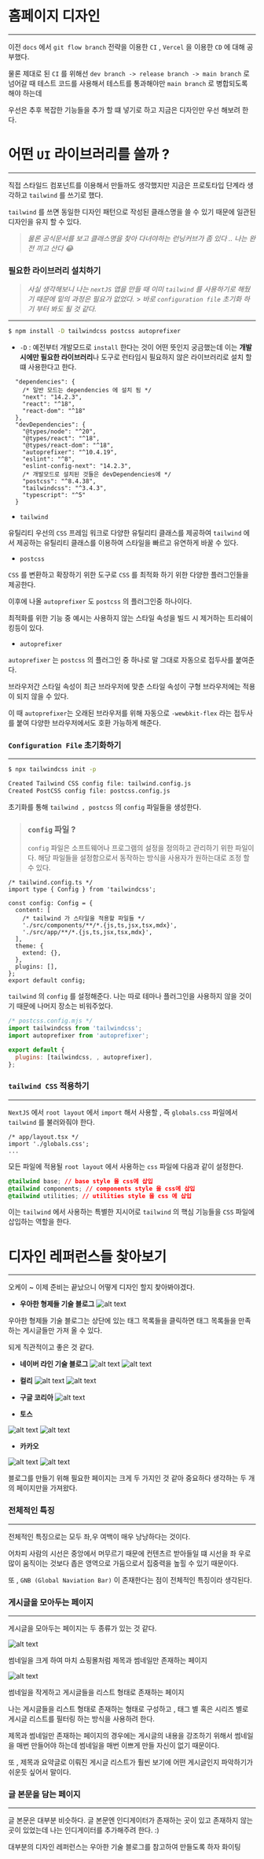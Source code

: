 # 홈페이지 디자인

---

이전 `docs` 에서 `git flow branch` 전략을 이용한 `CI` , `Vercel` 을 이용한 `CD` 에 대해 공부했다.

물론 제대로 된 `CI` 를 위해선 `dev branch -> release branch -> main branch` 로 넘어갈 때 테스트 코드를 사용해서 테스트를 통과해야만 `main branch` 로 병합되도록 해야 하는데

우선은 추후 복잡한 기능들을 추가 할 떄 넣기로 하고 지금은 디자인만 우선 해보려 한다.

# 어떤 `UI` 라이브러리를 쓸까 ?

---

직접 스타일드 컴포넌트를 이용해서 만들까도 생각했지만 지금은 프로토타입 단계라 생각하고 `tailwind` 를 쓰기로 했다.

`tailwind` 를 쓰면 동일한 디자인 패턴으로 작성된 클래스명을 쓸 수 있기 때문에 일관된 디자인을 유지 할 수 있다.

> _물론 공식문서를 보고 클래스명을 찾아 다녀야하는 런닝커브가 좀 있다 .. 나는 완전 끼고 산다 😂_

### 필요한 라이브러리 설치하기

> _사실 생각해보니 나는 `nextJS` 앱을 만들 때 이미 `tailwind` 를 사용하기로 해뒀기 때문에 밑의 과정은 필요가 없었다._ > _바로 `configuration file` 초기화 하기 부터 봐도 될 것 같다._

---

```bash
$ npm install -D tailwindcss postcss autoprefixer
```

- `-D` : 예전부터 개발모드로 `install` 한다는 것이 어떤 뜻인지 궁금했는데 이는 **개발시에만 필요한 라이브러리**나 도구로 런타임시 필요하지 않은 라이브러리로 설치 할 떄 사용한다고 한다.

```tsx
  "dependencies": {
    /* 일반 모드는 dependencies 에 설치 됨 */
    "next": "14.2.3",
    "react": "^18",
    "react-dom": "^18"
  },
  "devDependencies": {
    "@types/node": "^20",
    "@types/react": "^18",
    "@types/react-dom": "^18",
    "autoprefixer": "^10.4.19",
    "eslint": "^8",
    "eslint-config-next": "14.2.3",
    /* 개발모드로 설치된 것들은 devDependencies에 */
    "postcss": "^8.4.38",
    "tailwindcss": "^3.4.3",
    "typescript": "^5"
  }
```

- `tailwind`

유틸리티 우선의 `CSS` 프레임 워크로 다양한 유틸리티 클래스를 제공하여 `tailwind` 에서 제공하는 유틸리티 클래스를 이용하여 스타일을 빠르고 유연하게 바꿀 수 있다.

- `postcss`

`CSS` 를 변환하고 확장하기 위한 도구로 `CSS` 를 최적화 하기 위한 다양한 플러그인들을 제공한다.

이후에 나올 `autoprefixer` 도 `postcss` 의 플러그인중 하나이다.

최적화를 위한 기능 중 예시는 사용하지 않는 스타일 속성을 빌드 시 제거하는 트리쉐이킹등이 있다.

- `autoprefixer`

`autoprefixer` 는 `postcss` 의 플러그인 중 하나로 말 그대로 자동으로 접두사를 붙여준다.

브라우저간 스타일 속성이 최근 브라우저에 맞춘 스타일 속성이 구형 브라우저에는 적용이 되지 않을 수 있다.

이 때 `autoprefixer`는 오래된 브라우저를 위해 자동으로 `-wewbkit-flex` 라는 접두사를 붙여 다양한 브라우저에서도 호환 가능하게 해준다.

### `Configuration File` 초기화하기

---

```bash
$ npx tailwindcss init -p

Created Tailwind CSS config file: tailwind.config.js
Created PostCSS config file: postcss.config.js
```

초기화를 통해 `tailwind , postcss` 의 `config` 파일들을 생성한다.

> ### `config` 파일 ?
>
> `config` 파일은 소프트웨어나 프로그램의 설정을 정의하고 관리하기 위한 파일이다.
> 해당 파일들을 설정함으로서 동작하는 방식을 사용자가 원하는대로 조정 할 수 있다.

```tsx
/* tailwind.config.ts */
import type { Config } from 'tailwindcss';

const config: Config = {
  content: [
    /* tailwind 가 스타일을 적용할 파일들 */
    './src/components/**/*.{js,ts,jsx,tsx,mdx}',
    './src/app/**/*.{js,ts,jsx,tsx,mdx}',
  ],
  theme: {
    extend: {},
  },
  plugins: [],
};
export default config;
```

`tailwind` 의 `config` 를 설정해준다. 나는 따로 테마나 플러그인을 사용하지 않을 것이기 때문에 나머지 장소는 비워주었다.

```js
/* postcss.config.mjs */
import tailwindcss from 'tailwindcss';
import autoprefixer from 'autoprefixer';

export default {
  plugins: [tailwindcss, , autoprefixer],
};
```

### `tailwind CSS` 적용하기

---

`NextJS` 에서 `root layout` 에서 `import` 해서 사용할 , 즉 `globals.css` 파일에서 `tailwind` 를 불러와줘야 한다.

```tsx
/* app/layout.tsx */
import './globals.css';
...
```

모든 파일에 적용될 `root layout` 에서 사용하는 `css` 파일에 다음과 같이 설정한다.

```css
@tailwind base; // base style 을 css에 삽입
@tailwind components; // components style 을 css에 삽입
@tailwind utilities; // utilities style 을 css 에 삽입
```

이는 `tailwind` 에서 사용하는 특별한 지시어로 `tailwind` 의 핵심 기능들을 `CSS` 파일에 삽입하는 역할을 한다.

# 디자인 레퍼런스들 찾아보기

---

오케이 ~ 이제 준비는 끝났으니 어떻게 디자인 할지 찾아봐야겠다.

- **우아한 형제들 기술 블로그**
  ![alt text](image.png)

우아한 형제들 기술 블로그는 상단에 있는 태그 목록들을 클릭하면 태그 목록들을 만족하는 게시글들만 가져 올 수 있다.

되게 직관적이고 좋은 것 같다.

- **네이버 라인 기술 블로그**
  ![alt text](image-1.png)
  ![alt text](image-2.png)

- **컬리**
  ![alt text](image-7.png)
  ![alt text](image-3.png)

- **구글 코리아**
  ![alt text](image-4.png)

- **토스**

![alt text](image-5.png)
![alt text](image-6.png)

- **카카오**

![alt text](image-8.png)
![alt text](image-9.png)

블로그를 만들기 위해 필요한 페이지는 크게 두 가지인 것 같아 중요하다 생각하는 두 개의 페이지만을 가져왔다.

### 전체적인 특징

---

전체적인 특징으로는 모두 좌,우 여백이 매우 낭낭하다는 것이다.

어차피 사람의 시선은 중앙에서 머무르기 때문에 컨텐츠르 받아들일 떄 시선을 좌 우로 많이 움직이는 것보다 좁은 영역으로 가둠으로서 집중력을 높힐 수 있기 때문이다.

또 , `GNB (Global Naviation Bar)` 이 존재한다는 점이 전체적인 특징이라 생각된다.

### 게시글을 모아두는 페이지

---

게시글을 모아두는 페이지는 두 종류가 있는 것 같다.

![alt text](image-1.png)

썸네일을 크게 하여 마치 쇼핑몰처럼 제목과 썸네일만 존재하는 페이지

![alt text](image-8.png)

썸네일을 작게하고 게시글들을 리스트 형태로 존재하는 페이지

나는 게시글들을 리스트 형태로 존재하는 형태로 구성하고 , 태그 별 혹은 시리즈 별로 게시글 리스트를 필터링 하는 방식을 사용하려 한다.

제목과 썸네일만 존재하는 페이지의 경우에는 게시글의 내용을 강조하기 위해서 썸네일을 매번 만들어야 하는데 썸네일을 매번 이쁘게 만들 자신이 없기 때문이다.

또 , 제목과 요약글로 이뤄진 게시글 리스트가 훨씬 보기에 어떤 게시글인지 파악하기가 쉬운듯 싶어서 말이다.

### 글 본문을 담는 페이지

---

글 본문은 대부분 비슷하다. 글 본문엔 인디게이터가 존재하는 곳이 있고 존재하지 않는 곳이 있었는데 나는 인디게이터를 추가해주려 한다. :)

대부분의 디자인 레퍼런스는 우아한 기술 블로그를 참고하여 만들도록 하자 화이팅
